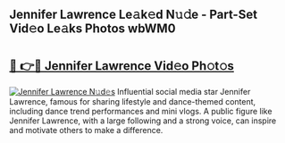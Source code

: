 ## Jennifer Lawrence Le𝚊k𝚎d N𝚞𝚍e - Part-Set Vid𝚎o Le𝚊ks Photos wbWM0

# <h2><a href="http://fbfiqt.evod.top/?m=Jennifer+Lawrence">🔗 👉🔴 Jennifer Lawrence Vid𝚎o Ph𝚘t𝚘s</a></h2>

[![Jennifer Lawrence N𝚞d𝚎s](https://i.imgur.com/8V9OHl7.gif)](http://fbfiqt.evod.top/?m=Jennifer+Lawrence)
Influential social media star Jennifer Lawrence, famous for sharing lifestyle and dance-themed content, including dance trend performances and mini vlogs. A public figure like Jennifer Lawrence, with a large following and a strong voice, can inspire and motivate others to make a difference. 
